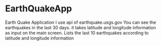 # EarthQuakeApp
Earth Quake Application
I use api of earthquake.usgs.gov 
You can see the earthquakes in the last 30 days. it takes latitude and longitude information as input on the main screen. Lists the last 10 earthquakes according to latitude and longitude information
